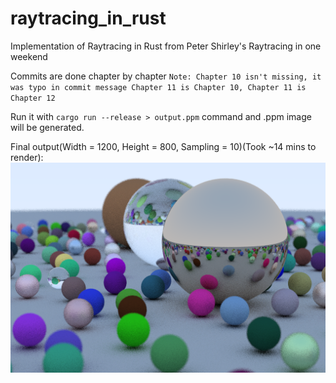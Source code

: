 # raytracing_in_rust

Implementation of Raytracing in Rust from Peter Shirley's Raytracing in one weekend

Commits are done chapter by chapter
`Note: Chapter 10 isn't missing, it was typo in commit message Chapter 11 is Chapter 10, Chapter 11 is Chapter 12`

Run it with `cargo run --release > output.ppm` command and .ppm image will be generated.

Final output(Width = 1200, Height = 800, Sampling = 10)(Took ~14 mins to render):
![](render.png)